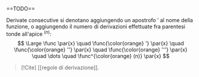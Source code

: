 ==TODO==

Derivate consecutive si denotano aggiungendo un apostrofo $'$ al nome della funzione, o aggiungendo il numero di derivazioni effettuate fra parentesi tonde all'apice $^{(n)}$:
$$
\Large
\func \par{x}
\quad
\func{\color{orange} '} \par{x}
\quad
\func{\color{orange} ''} \par{x}
\quad
\func{\color{orange} '''} \par{x}
\quad
\dots
\quad
\func^{\color{orange} (n)} \par{x}
$$

> [!Cite]
> [[regole di derivazione]].
